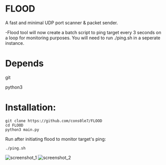 # FLOOD
A fast and minimal UDP port scanner & packet sender. 

-Flood tool will now create a batch script to ping target every 3 seconds on a loop for monitoring purposes. You will need to run ./ping.sh in a seperate instance.

# Depends 
git 

python3

# Installation: 

``` 
git clone https://github.com/cons0le7/FLOOD 
cd FLOOD
python3 main.py 
``` 
Run after initiating flood to monitor target's ping: 
```
./ping.sh
```

![screenshot_1](https://github.com/user-attachments/assets/b1e73da2-20fd-4d6e-9967-b162bb819a81)
![screenshot_2](https://github.com/user-attachments/assets/0fe8dfd0-880c-4e87-81d4-1fa63fe2cf24)
